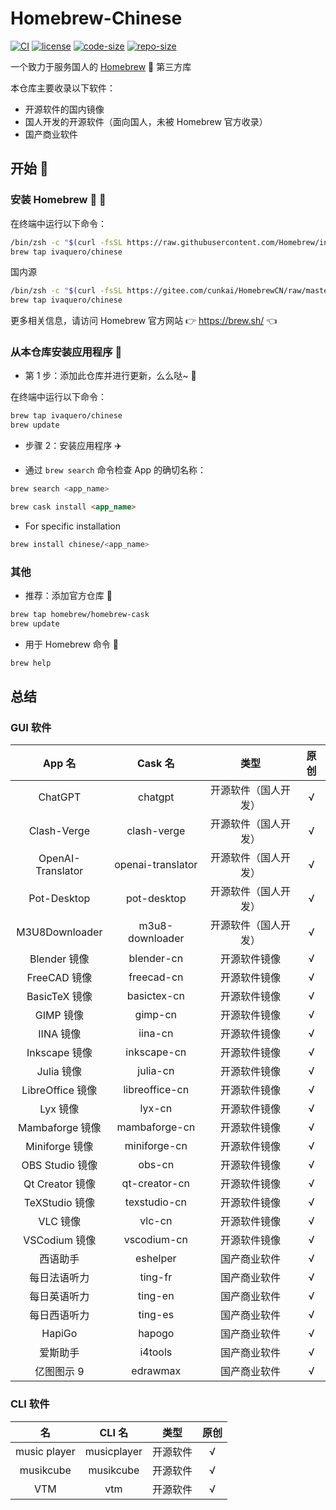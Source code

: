 # Homebrew-Chinese

[![CI](https://github.com/ivaquero/homebrew-chinese/actions/workflows/main.yml/badge.svg)](https://github.com/ivaquero/homebrew-chinese/actions/workflows/main.yml) [![license](https://img.shields.io/github/license/ivaquero/homebrew-chinese.svg)](https://img.shields.io/github/languages/license/homebrew-chinese.svg) [![code-size](https://img.shields.io/github/languages/code-size/ivaquero/homebrew-chinese.svg)](https://img.shields.io/github/languages/code-size/ivaquero/homebrew-chinese.svg) [![repo-size](https://img.shields.io/github/repo-size/ivaquero/homebrew-chinese.svg)](https://img.shields.io/github/repo-size/ivaquero/homebrew-chinese.svg)

一个致力于服务国人的 [Homebrew](https://github.com/Homebrew/brew) 🍺 第三方库

本仓库主要收录以下软件：

- 开源软件的国内镜像
- 国人开发的开源软件（面向国人，未被 Homebrew 官方收录）
- 国产商业软件

## 开始 🏃

### 安装 Homebrew 🍺 🚴

在终端中运行以下命令：

```sh
/bin/zsh -c "$(curl -fsSL https://raw.githubusercontent.com/Homebrew/install/master/install.sh)"
brew tap ivaquero/chinese
```

国内源

```sh
/bin/zsh -c "$(curl -fsSL https://gitee.com/cunkai/HomebrewCN/raw/master/Homebrew.sh)"
brew tap ivaquero/chinese
```

更多相关信息，请访问 Homebrew 官方网站 👉 https://brew.sh/ 👈

### 从本仓库安装应用程序 🚅

- 第 1 步：添加此仓库并进行更新，么么哒~ 💋

在终端中运行以下命令：

```sh
brew tap ivaquero/chinese
brew update
```

- 步骤 2：安装应用程序 ✈️

- 通过 `brew search` 命令检查 App 的确切名称：

```sh
brew search <app_name>
```

```markdown
brew cask install <app_name>
```

- For specific installation

```sh
brew install chinese/<app_name>
```

### 其他

- 推荐：添加官方仓库 🚀

```sh
brew tap homebrew/homebrew-cask
brew update
```

- 用于 Homebrew 命令 📖

```sh
brew help
```

## 总结

### GUI 软件

|      App 名       |      Cask 名      |         类型         | 原创  |
| :---------------: | :---------------: | :------------------: | :---: |
|      ChatGPT      |      chatgpt      | 开源软件（国人开发） |   √   |
|    Clash-Verge    |    clash-verge    | 开源软件（国人开发） |   √   |
| OpenAI-Translator | openai-translator | 开源软件（国人开发） |   √   |
|    Pot-Desktop    |    pot-desktop    | 开源软件（国人开发） |   √   |
|  M3U8Downloader   |  m3u8-downloader  | 开源软件（国人开发） |   √   |
|   Blender 镜像    |    blender-cn     |     开源软件镜像     |   √   |
|   FreeCAD 镜像    |    freecad-cn     |     开源软件镜像     |   √   |
|   BasicTeX 镜像   |    basictex-cn    |     开源软件镜像     |   √   |
|     GIMP 镜像     |      gimp-cn      |     开源软件镜像     |   √   |
|     IINA 镜像     |      iina-cn      |     开源软件镜像     |   √   |
|   Inkscape 镜像   |    inkscape-cn    |     开源软件镜像     |   √   |
|    Julia 镜像     |     julia-cn      |     开源软件镜像     |   √   |
| LibreOffice 镜像  |  libreoffice-cn   |     开源软件镜像     |   √   |
|     Lyx 镜像      |      lyx-cn       |     开源软件镜像     |   √   |
|  Mambaforge 镜像  |   mambaforge-cn   |     开源软件镜像     |   √   |
|  Miniforge 镜像   |   miniforge-cn    |     开源软件镜像     |   √   |
|  OBS Studio 镜像  |      obs-cn       |     开源软件镜像     |   √   |
|  Qt Creator 镜像  |   qt-creator-cn   |     开源软件镜像     |   √   |
|  TeXStudio 镜像   |   texstudio-cn    |     开源软件镜像     |   √   |
|     VLC 镜像      |      vlc-cn       |     开源软件镜像     |   √   |
|   VSCodium 镜像   |    vscodium-cn    |     开源软件镜像     |   √   |
|     西语助手      |     eshelper      |     国产商业软件     |   √   |
|   每日法语听力    |      ting-fr      |     国产商业软件     |   √   |
|   每日英语听力    |      ting-en      |     国产商业软件     |   √   |
|   每日西语听力    |      ting-es      |     国产商业软件     |   √   |
|      HapiGo       |      hapogo       |     国产商业软件     |   √   |
|     爱斯助手      |      i4tools      |     国产商业软件     |   √   |
|    亿图图示 9     |     edrawmax      |     国产商业软件     |   √   |

### CLI 软件

|      名      |   CLI 名    |   类型   | 原创  |
| :----------: | :---------: | :------: | :---: |
| music player | musicplayer | 开源软件 |   √   |
|  musikcube   |  musikcube  | 开源软件 |   √   |
|     VTM      |     vtm     | 开源软件 |   √   |
